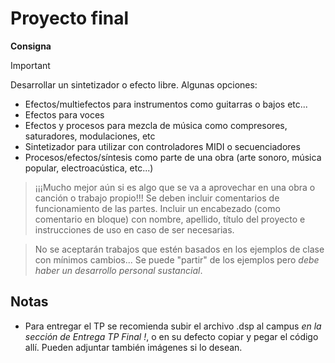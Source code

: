 # Proyecto final

__Consigna__

> [!IMPORTANT]
> Desarrollar un sintetizador o efecto libre. Algunas opciones:
> - Efectos/multiefectos para instrumentos como guitarras o bajos etc...
> - Efectos para voces
> - Efectos y procesos para mezcla de música como compresores, saturadores, modulaciones, etc
> - Sintetizador para utilizar con controladores MIDI o secuenciadores
> - Procesos/efectos/síntesis como parte de una obra (arte sonoro, música popular, electroacústica, etc...)

> ¡¡¡Mucho mejor aún si es algo que se va a aprovechar en una obra o canción o trabajo propio!!!
> Se deben incluir comentarios de funcionamiento de las partes.
> Incluir un encabezado (como comentario en bloque) con nombre, apellido, título del proyecto e instrucciones de uso en caso de ser necesarias.

> No se aceptarán trabajos que estén basados en los ejemplos de clase con mínimos cambios... Se puede "partir" de los ejemplos pero *debe haber un desarrollo personal sustancial*.

## Notas

- Para entregar el TP se recomienda subir el archivo .dsp al campus *en la sección de Entrega TP Final !*, o en su defecto copiar y pegar el código allí. Pueden adjuntar también imágenes si lo desean.
